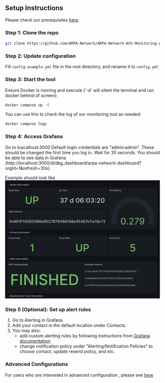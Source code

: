 ## Setup Instructions

Please check our prerequisites [here](https://github.com/ARPA-Network/BLS-TSS-Network/blob/main/docs/eigenlayer-onboarding.md#prerequisites).

### Step 1: Clone the repo

```bash
git clone https://github.com/ARPA-Network/ARPA-Network-AVS-Monitoring.git
```

### Step 2: Update configuration

Fill `config-example.yml` file in the root directory, and rename it to `config.yml`

### Step 3: Start the tool

Ensure Docker is running and execute ('-d' will silent the terminal and run docker behind of screen):

```bash
docker compose up -d
```

You can use this to check the log of our monitoring tool as needed:

```bash
docker compose logs
```


### Step 4: Access Grafana

Go to loacalhost:3000 
Default login credentials are "admin:admin". These should be changed the first time you log in.
Wait for 30 seconds. You should be able to see data in Grafana (http://localhost:3000/d/dkg_dashboard/arpa-network-dashboard?orgId=1&refresh=30s). 

Example should look like ![dashboard example](./pictures/dashboard-example.png "dashboard example")

### Step 5 (Optional): Set up alert rules

1. Go to Alerting in Grafana.
2. Add your contact in the default location under Contacts.
3. You may also:
    - add custom alerting rules by following instructions from [Grafana documentation](https://grafana.com/docs/grafana/latest/alerting/).
    - change notification policy under "Alerting/Notification Policies" to choose contact, update resend policy, and etc. 


### Advanced Configurations

For users who are interested in advanced configuration , please see [here](./advanced-config-operations.md)